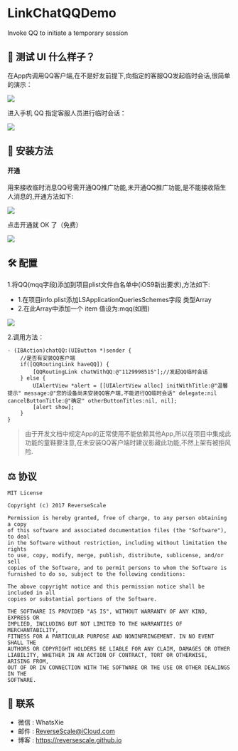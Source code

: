 # LinkChatQQDemo
Invoke QQ to initiate a temporary session

## 🎨 测试 UI 什么样子？

在App内调用QQ客户端,在不是好友前提下,向指定的客服QQ发起临时会话,很简单的演示：

![](http://og1yl0w9z.bkt.clouddn.com/18-4-18/47406588.jpg)

进入手机 QQ 指定客服人员进行临时会话：

![](http://og1yl0w9z.bkt.clouddn.com/18-4-18/72232091.jpg)

## 🎯 安装方法

#### 开通
用来接收临时消息QQ号需开通QQ推广功能,未开通QQ推广功能,是不能接收陌生人消息的,开通方法如下:

![](http://og1yl0w9z.bkt.clouddn.com/18-4-18/63830266.jpg)

点击开通就 OK 了（免费）

![](http://og1yl0w9z.bkt.clouddn.com/18-4-18/89069619.jpg)

## 🛠 配置

1.将QQ(mqq字段)添加到项目plist文件白名单中(iOS9新出要求),方法如下:
- 1.在项目info.plist添加LSApplicationQueriesSchemes字段 类型Array
- 2.在此Array中添加一个 item 值设为:mqq(如图)

![](http://og1yl0w9z.bkt.clouddn.com/18-4-18/1347081.jpg)

2.调用方法：
```objc
- (IBAction)chatQQ:(UIButton *)sender {
    //是否有安装QQ客户端
    if([QQRoutingLink haveQQ]) {
        [QQRoutingLink chatWithQQ:@"1129998515"];//发起QQ临时会话
    } else {
        UIAlertView *alert = [[UIAlertView alloc] initWithTitle:@"温馨提示" message:@"您的设备尚未安装QQ客户端,不能进行QQ临时会话" delegate:nil cancelButtonTitle:@"确定" otherButtonTitles:nil, nil];
        [alert show];
    }
}
```

> 由于开发文档中规定App的正常使用不能依赖其他App,所以在项目中集成此功能的童鞋要注意,在未安装QQ客户端时建议影藏此功能,不然上架有被拒风险.

## ⚖ 协议

```
MIT License

Copyright (c) 2017 ReverseScale

Permission is hereby granted, free of charge, to any person obtaining a copy
of this software and associated documentation files (the "Software"), to deal
in the Software without restriction, including without limitation the rights
to use, copy, modify, merge, publish, distribute, sublicense, and/or sell
copies of the Software, and to permit persons to whom the Software is
furnished to do so, subject to the following conditions:

The above copyright notice and this permission notice shall be included in all
copies or substantial portions of the Software.

THE SOFTWARE IS PROVIDED "AS IS", WITHOUT WARRANTY OF ANY KIND, EXPRESS OR
IMPLIED, INCLUDING BUT NOT LIMITED TO THE WARRANTIES OF MERCHANTABILITY,
FITNESS FOR A PARTICULAR PURPOSE AND NONINFRINGEMENT. IN NO EVENT SHALL THE
AUTHORS OR COPYRIGHT HOLDERS BE LIABLE FOR ANY CLAIM, DAMAGES OR OTHER
LIABILITY, WHETHER IN AN ACTION OF CONTRACT, TORT OR OTHERWISE, ARISING FROM,
OUT OF OR IN CONNECTION WITH THE SOFTWARE OR THE USE OR OTHER DEALINGS IN THE
SOFTWARE.
```

## 😬  联系

* 微信 : WhatsXie
* 邮件 : ReverseScale@iCloud.com
* 博客 : https://reversescale.github.io
